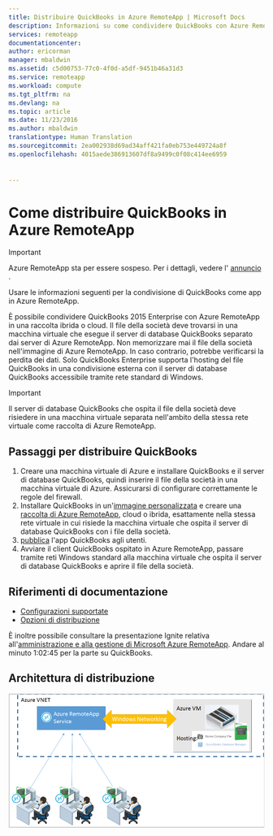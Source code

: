```yaml
---
title: Distribuire QuickBooks in Azure RemoteApp | Microsoft Docs
description: Informazioni su come condividere QuickBooks con Azure RemoteApp.
services: remoteapp
documentationcenter: 
author: ericorman
manager: mbaldwin
ms.assetid: c5d00753-77c0-4f0d-a5df-9451b46a31d3
ms.service: remoteapp
ms.workload: compute
ms.tgt_pltfrm: na
ms.devlang: na
ms.topic: article
ms.date: 11/23/2016
ms.author: mbaldwin
translationtype: Human Translation
ms.sourcegitcommit: 2ea002938d69ad34aff421fa0eb753e449724a8f
ms.openlocfilehash: 4015aede386913607df8a9499c0f08c414ee6959


---
```

# <a name="how-do-you-deploy-quickbooks-in-azure-remoteapp"></a>Come distribuire QuickBooks in Azure RemoteApp
> [!IMPORTANT]
> Azure RemoteApp sta per essere sospeso. Per i dettagli, vedere l' [annuncio](https://go.microsoft.com/fwlink/?linkid=821148) .
> 
> 

Usare le informazioni seguenti per la condivisione di QuickBooks come app in Azure RemoteApp.

È possibile condividere QuickBooks 2015 Enterprise con Azure RemoteApp in una raccolta ibrida o cloud. Il file della società deve trovarsi in una macchina virtuale che esegue il server di database QuickBooks separato dai server di Azure RemoteApp. Non memorizzare mai il file della società nell'immagine di Azure RemoteApp. In caso contrario, potrebbe verificarsi la perdita dei dati. Solo QuickBooks Enterprise supporta l'hosting del file QuickBooks in una condivisione esterna con il server di database QuickBooks accessibile tramite rete standard di Windows.   

> [!IMPORTANT]
> Il server di database QuickBooks che ospita il file della società deve risiedere in una macchina virtuale separata nell'ambito della stessa rete virtuale come raccolta di Azure RemoteApp.  
> 
> 

## <a name="steps-to-deploy-quickbooks"></a>Passaggi per distribuire QuickBooks
1. Creare una macchina virtuale di Azure e installare QuickBooks e il server di database QuickBooks, quindi inserire il file della società in una macchina virtuale di Azure.  Assicurarsi di configurare correttamente le regole del firewall.
2. Installare QuickBooks in un'[immagine personalizzata](remoteapp-imageoptions.md) e creare una [raccolta di Azure RemoteApp](remoteapp-collections.md), cloud o ibrida, esattamente nella stessa rete virtuale in cui risiede la macchina virtuale che ospita il server di database QuickBooks con i file della società. 
3. [pubblica](remoteapp-publish.md) l'app QuickBooks agli utenti.
4. Avviare il client QuickBooks ospitato in Azure RemoteApp, passare tramite reti Windows standard alla macchina virtuale che ospita il server di database QuickBooks e aprire il file della società. 

## <a name="documentation-references"></a>Riferimenti di documentazione
*  [Configurazioni supportate](http://enterprisesuite.intuit.com/products/enterprise-solutions/technical/#top)
*  [Opzioni di distribuzione](http://enterprisesuite.intuit.com/everythingenterprise/launchpad/new-user/)

È inoltre possibile consultare la presentazione Ignite relativa all'[amministrazione e alla gestione di Microsoft Azure RemoteApp](https://channel9.msdn.com/Events/Ignite/2015/BRK3868). Andare al minuto 1:02:45 per la parte su QuickBooks.

## <a name="deployment-architecture"></a>Architettura di distribuzione
![QuickBooks + distribuzione di Azure RemoteApp](./media/remoteapp-quickbooks/ra-quickbooks.png)




<!--HONumber=Nov16_HO3-->


